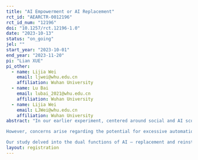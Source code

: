 ```yaml
---
title: "AI Empowerment or AI Replacement"
rct_id: "AEARCTR-0012196"
rct_id_num: "12196"
doi: "10.1257/rct.12196-1.0"
date: "2023-10-13"
status: "on_going"
jel: ""
start_year: "2023-10-01"
end_year: "2023-11-20"
pi: "Lian XUE"
pi_other:
  - name: Lijia Wei
    email: ljwei@whu.edu.cn
    affiliation: Wuhan University
  - name: Lu Bai
    email: lubai_2021@whu.edu.cn
    affiliation: Wuhan University
  - name: Lijia Wei
    email: LJWei@whu.edu.cn
    affiliation: Wuhan University
abstract: "In our earlier experiment, centered around social and AI scoring, we painted an optimistic picture of AI's introduction. Not only did we find that AI scoring systems enhance human cooperation, but individuals also demonstrated a growing acceptance of these systems, particularly as they gained more experience or encountered deteriorating cooperative environments.
However, concerns arise regarding the potential for excessive automation resulting from AI implementation. The replacement of humans by AI may lead to undesirable social consequences such as job loss, stagnant wages, and increased inequality. To address these concerns, we introduced a new treatment aimed at discussing the potential of AI restatement – a type of AI development that augments workers' productivity and creates new tasks for labor-intensive roles.
Our study delved into the dual functions of AI – replacement and reinstatement – and employed experimental methods to investigate individual preferences and their associated outcomes concerning these two AI applications."
layout: registration
---
```


